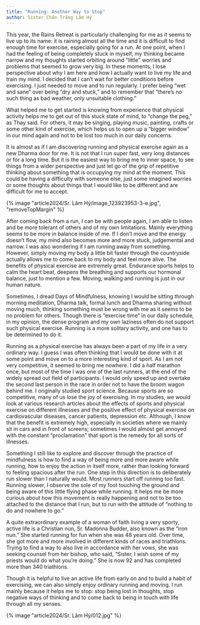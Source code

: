 ```yaml
---
title: "Running: Another Way to Stop"
author: Sister Chân Trăng Lâm Hỷ
---
```


This year, the Rains Retreat is particularly challenging for me as it seems to live up to its name: it is raining almost all the time and it is difficult to find enough time for exercise, especially going for a run. At one point, when I had the feeling of being completely stuck in myself, my thinking became narrow and my thoughts started orbiting around “little” worries and problems that seemed to grow very big. In these moments, I lose perspective about why I am here and how I actually want to live my life and train my mind. I decided that I can’t wait for better conditions before exercising. I just needed to move and to run regularly. I prefer being “wet and sane” over being “dry and stuck,” and to remember that “there’s no such thing as bad weather, only unsuitable clothing.”

What helped me to get started is knowing from experience that physical activity helps me to get out of this stuck state of mind, to “change the peg,” as Thay said. For others, it may be singing, playing music, painting, crafts or some other kind of exercise, which helps us to open up a “bigger window” in our mind again and not to be lost too much in our daily concerns.

It is almost as if I am discovering running and physical exercise again as a new Dharma door for me. It is not that I run super fast, very long distances or for a long time. But it is the easiest way to bring me to inner space, to see things from a wider perspective and just let go of the grip of repetitive thinking about something that is occupying my mind at the moment. This could be having a difficulty with someone else, just some imagined worries or some thoughts about things that I would like to be different and are difficult for me to accept.

{% image "article2024/Sr. Lâm Hỷ/image_123923953-3-e.jpg", "removeTopMargin" %}

After coming back from a run, I can be with people again, I am able to listen and be more tolerant of others and of my own limitations. Mainly everything seems to be more in balance inside of me. If I don’t move and the energy doesn’t flow, my mind also becomes more and more stuck, judgemental and narrow. I was also wondering if I am running away from something. However, simply moving my body a little bit faster through the countryside actually allows me to come back to my body and feel more alive. The benefits of physical exercise are extremely great. Endurance sports helps to calm the heart beat, deepens the breathing and supports our hormonal balance, just to mention a few. Moving, walking and running is just in our human nature.

Sometimes, I dread Days of Mindfulness, knowing I would be sitting through morning meditation, Dharma talk, formal lunch and Dharma sharing without moving much, thinking something must be wrong with me as it seems to be no problem for others. Though there is “exercise time” in our daily schedule, in my opinion, the dense program and my own laziness often do not support such physical exercise. Running is a more solitary activity, and one has to be determined to do it.

Running as a physical exercise has always been a part of my life in a very ordinary way. I guess I was often thinking that I would be done with it at some point and move on to a more interesting kind of sport. As I am not very competitive, it seemed to bring me nowhere. I did a half marathon once, but most of the time I was one of the last runners, at the end of the widely spread out field of participants. I would only speed up and overtake the second last person in the race in order not to have the broom wagon behind me. I originally studied sport science. Because sports are so competitive, many of us lose the joy of exercising. In my studies, we would look at various research articles about the effects of sports and physical exercise on different illnesses and the positive effect of physical exercise on cardiovascular diseases, cancer patients, depression etc. Although, I know that the benefit is extremely high, especially in societies where we mainly sit in cars and in front of screens; sometimes I would almost get annoyed with the constant “proclamation” that sport is the remedy for all sorts of illnesses.

Something I still like to explore and discover through the practice of mindfulness is how to find a way of being more and more aware while running, how to enjoy the action in itself more, rather than looking forward to feeling spacious after the run. One step in this direction is to deliberately run slower than I naturally would. Most runners start off running too fast. Running slower, I observe the sole of my foot touching the ground and being aware of this little flying phase while running. It helps me be more curious about how this movement is really happening and not to be too attached to the distance that I run, but to run with the attitude of “nothing to do and nowhere to go.”

A quite extraordinary example of a woman of faith living a very sporty, active life is a Christian nun, Sr. Madonna Budder, also known as the “iron nun.” She started running for fun when she was 48 years old. Over time, she got more and more involved in different kinds of races and triathlons. Trying to find a way to also live in accordance with her vows, she was seeking counsel from her bishop, who said, “Sister, I wish some of my priests would do what you’re doing.” She is now 92 and has completed more than 340 triathlons.

<!-- <span class="note" href="http://www.triathloninspires.com/iron-nun-madonna-budder">triathloninspires.com/iron-nun-madonna-budder/</span> -->

Though it is helpful to live an active life from early on and to build a habit of exercising, we can also simply enjoy ordinary running and moving. I run mainly because it helps me to stop: stop being lost in thoughts, stop negative ways of thinking and to come back to being in touch with life through all my senses.

<div class="article-end"></div>

{% image "article2024/Sr. Lâm Hỷ/012.jpg" %}
